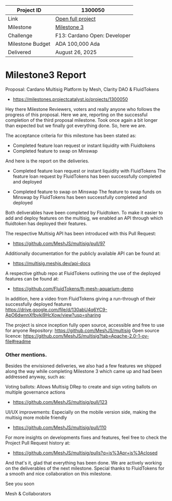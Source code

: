 |Project ID|1300050|
|-----------|-------------|
|Link|[Open full project](https://projectcatalyst.io/funds/10/f13-cardano-use-cases-product/cardano-multisig-platform-by-mesh-clarity-dao-and-fluid-tokens)|
|Milestone|[Milestone 3](https://milestones.projectcatalyst.io/projects/1300050/milestones/3)
|Challenge|F13: Cardano Open: Developer|
|Milestone Budget|ADA 100,000 Ada|
|Delivered|August 26, 2025|

# Milestone3 Report

Proposal: Cardano Multisig Platform by Mesh, Clarity DAO & FluidTokens
- https://milestones.projectcatalyst.io/projects/1300050 



Hey there Milestone Reviewers, voters and really anyone who follows the progress of this proposal.
Here we are, reporting on the successful completion of the third proposal milestone. Took once again a bit longer than expected but we finally got everything done. So, here we are.

The acceptance criteria for this milestone has been stated as:

- Completed feature loan request or instant liquidity with Fluidtokens
- Completed feature to swap on Minswap


And here is the report on the deliveries.

- Completed feature loan request or instant liquidity with FluidTokens
The feature loan request by FluidTokens has been successfully completed and deployed

- Completed feature to swap on Minswap
The feature to swap funds on Minswap by FluidTokens has been successfully completed and deployed

Both deliverables have been completed by Fluidtoken. To make it easier to add and deploy features on the multisig, we enabled an API through which fluidtoken has deployed their features.

The respective Multisig API has been introduced with this Pull Request:
- https://github.com/MeshJS/multisig/pull/97 

Additionally documentation for the publicly available API can be found at:
- https://multisig.meshjs.dev/api-docs

A respective github repo at FluidTokens outlining the use of the deployed features can be found at:
- https://github.com/FluidTokens/ft-mesh-aquarium-demo 

In addition, here a video from FluidTokens giving a run-through of their successfully deployed features
https://drive.google.com/file/d/130abU4q6YC9-ApO6dwnnXfbvki9HcXow/view?usp=sharing 

The project is since inception fully open source, accessible and free to use for anyone
Repository: https://github.com/MeshJS/multisig 
Open source licence: https://github.com/MeshJS/multisig?tab=Apache-2.0-1-ov-file#readme 

### Other mentions.
Besides the envisioned deliveries, we also had a few features we shipped along the way while completing Milestone 3 which came up and had been addressed anyway, such as:

Voting ballots:
Allows Multisig DRep to create and sign voting ballots on multiple governance actions
- https://github.com/MeshJS/multisig/pull/123 

UI/UX improvements:
Especially on the mobile version side, making the multisig more mobile friendly
- https://github.com/MeshJS/multisig/pull/110 

For more insights on developments fixes and features, feel free to check the Project Pull Request history at:
- https://github.com/MeshJS/multisig/pulls?q=is%3Apr+is%3Aclosed 

And that's it, glad that everything has been done. 
We are actively working on the deliverables of the next milestone. Special thanks to FluidTokens for a smooth and nice collaboration on this milestone.

See you soon

Mesh & Collaborators 


